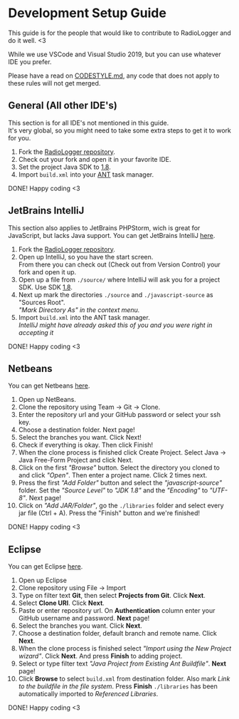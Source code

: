 # Development Setup Guide  
This guide is for the people that would like to contribute to RadioLogger and do it well. <3

While we use VSCode and Visual Studio 2019, but you can use whatever IDE you prefer.

Please have a read on [CODESTYLE.md](CODESTYLE.md), any code that does not apply to these rules will not get merged.

## General (All other IDE's)
This section is for all IDE's not mentioned in this guide.  
It's very global, so you might need to take some extra steps to get it to work for you.

1. Fork the [RadioLogger repository](https://github.com/gbowne1/RadioLogger).
2. Check out your fork and open it in your favorite IDE.
2. Set the project Java SDK to [1.8](http://www.oracle.com/technetwork/java/javase/overview/index.html).
3. Import `build.xml` into your [ANT](http://ant.apache.org/) task manager.

DONE! Happy coding <3

## JetBrains IntelliJ  
This section also applies to JetBrains PHPStorm, wich is great for JavaScript, but lacks Java support.
You can get JetBrains IntelliJ [here](https://www.jetbrains.com/idea/).

1. Fork the [RadioLogger repository](https://github.com/gbowne1/RadioLogger).
2. Open up IntelliJ, so you have the start screen.  
  From there you can check out (Check out from Version Control) your fork and open it up.
3. Open up a file from `./source/` where IntelliJ will ask you for a project SDK. Use SDK [1.8](http://www.oracle.com/technetwork/java/javase/overview/index.html).
4. Next up mark the directories `./source` and `./javascript-source` as "Sources Root".  
  *"Mark Directory As" in the context menu.*
5. Import `build.xml` into the ANT task manager.  
  *IntelliJ might have already asked this of you and you were right in accepting it*

DONE! Happy coding <3

## Netbeans  
You can get Netbeans [here](https://netbeans.org/downloads/).

1. Open up NetBeans. 
2. Clone the repository using Team -> Git -> Clone.
3. Enter the repository url and your GitHub password or select your ssh key.
4. Choose a destination folder. Next page!
5. Select the branches you want. Click Next!
6. Check if everything is okay. Then click Finish!
7. When the clone process is finished click Create Project. Select 
  Java -> Java Free-Form Project and click Next. 
8. Click on the first *"Browse"* button. Select the directory you cloned to and 
  click *"Open"*. Then enter a project name. Click 2 times next. 
9. Press the first *"Add Folder"* button and select the *"javascript-source"* folder.
  Set the *"Source Level"* to *"JDK 1.8"* and the *"Encoding"* to *"UTF-8"*. Next page! 
10. Click on *"Add JAR/Folder"*, go the `./libraries` folder and select every jar file (Ctrl + A). 
  Press the "Finish" button and we're finished!

DONE! Happy coding <3

## Eclipse  
You can get Eclipse [here](https://www.eclipse.org/downloads/).

1. Open up Eclipse
2. Clone repository using File -> Import
3. Type on filter text **Git**, then select **Projects from Git**. Click **Next**.
4. Select **Clone URI**. Click **Next**.
5. Paste or enter repository url. On **Authentication** column enter your GitHub username and password. **Next** page!
6. Select the branches you want. Click **Next**.
7. Choose a destination folder, default branch and remote name. Click **Next**.
8. When the clone process is finished select *"Import using the New Project wizard"*. Click **Next**. And press **Finish** to adding project.
9. Select or type filter text *"Java Project from Existing Ant Buildfile"*. **Next** page!
10. Click **Browse** to select `build.xml` from destination folder. Also mark *Link to the buildfile in the file system*. Press **Finish**
  `./libraries` has been automatically imported to *Referenced Libraries*.

DONE! Happy coding <3

